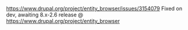 https://www.drupal.org/project/entity_browser/issues/3154079
Fixed on dev, awaiting 8.x-2.6 release @ https://www.drupal.org/project/entity_browser
